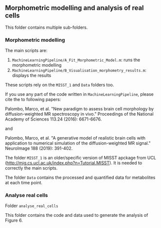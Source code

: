 ## Morphometric modelling and analysis of real cells 

This folder contains multiple sub-folders. 

### Morphometric modelling 

The main scripts are: 
1) ```MachineLearningPipeline/A_Fit_Morphometric_Model.m```: runs the morphometric modelling 
2) ```MachineLearningPipeline/B_Visualisation_morphometry_results.m```: displays the results

These scripts rely on the ```MISST_1``` and ```Data``` folders too. 

If you use any part of the code written in ```MachineLearningPipeline```, please cite the to following papers: 

Palombo, Marco, et al. "New paradigm to assess brain cell morphology by diffusion-weighted MR spectroscopy in vivo." Proceedings of the National Academy of Sciences 113.24 (2016): 6671-6676.

and 

Palombo, Marco, et al. "A generative model of realistic brain cells with application to numerical simulation of the diffusion-weighted MR signal." NeuroImage 188 (2019): 391-402.

The folder ```MISST_1``` is an older/specific version of MISST apckage from UCL (http://mig.cs.ucl.ac.uk/index.php?n=Tutorial.MISST). It is needed to correctly the main scripts. 

The folder ```Data``` contains the processed and quantified data for metabolites at each time point. 

### Analyse real cells
Folder ```analyse_real_cells```

This folder contains the code and data used to generate the analysis of Figure 6.

